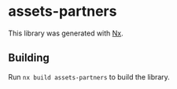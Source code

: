 # assets-partners

This library was generated with [Nx](https://nx.dev).

## Building

Run `nx build assets-partners` to build the library.
